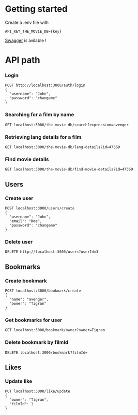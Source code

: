 # Getting started
Create a .env file with 

```
API_KEY_THE_MOVIE_DB={key}
```

[Swagger](http://localhost:3000/api) is avilable ! 

# API path


### Login 
```
POST http://localhost:3000/auth/login
{
  "username": "John",
  "password": "changeme"
}
```

### Searching for a film by name

```
GET localhost:3000/the-movie-db/search?expression=avenger
```

### Retrieving lang details for a film

```
GET localhost:3000/the-movie-db/lang-details?id=47369
```

### Find movie details

```
GET localhost:3000/the-movie-db/find-movie-details?id=47369
```

## Users
### Create user

```
POST localhost:3000/users/create
{
  "username": "John",
  "email": "Doe",
  "password": "changeme"
}

```

### Delete user
``` 
DELETE http://localhost:3000/users?userId=3
``` 

## Bookmarks

### Create bookmark
```
POST localhost:3000/bookmark/create
{
  "name": "avenger",
  "owner": "Tigran"
}

```

### Get bookmarks for user
```
GET localhost:3000/bookmark/owner?owner=Tigran
```

### Delete bookmark by filmId 
```
DELETE localhost:3000/bookmark?filmId=
```

## Likes

### Update like 
```
PUT localhost:3000/like/update 
{
  "owner": "Tigran",
  "filmId": 1
}
```

